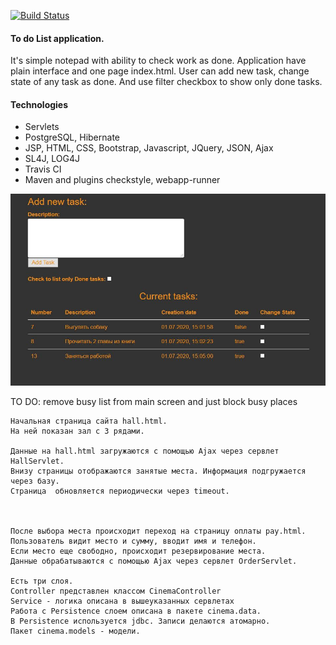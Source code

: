 [![Build Status](https://travis-ci.org/baratrumus/toDoList.svg?branch=master)](https://travis-ci.org/baratrumus/cinema)

#### To do List application.

It's simple notepad with ability to check work as done.
Application have plain interface and one page index.html. 
User can add new task,  change state of any task as done.
And use filter checkbox to show only done tasks.
  

#### Technologies
* Servlets
* PostgreSQL, Hibernate
* JSP, HTML, CSS, Bootstrap, Javascript, JQuery, JSON, Ajax
* SL4J, LOG4J
* Travis CI
* Maven and plugins checkstyle, webapp-runner


![Main screen](https://github.com/baratrumus/toDoList/raw/master/ReadMePic/todo.JPG)

TO DO:
remove busy list from main screen and just block busy places



~~~~Разработан простой веб сайт для покупки билетов в кинотеатр.
Начальная страница сайта hall.html. 
На ней показан зал c 3 рядами.

Данные на hall.html загружаются с помощью Ajax через сервлет HallServlet. 
Внизу страницы отображаются занятые места. Информация подгружается через базу.
Страница  обновляется периодически через timeout.



После выбора места происходит переход на страницу оплаты pay.html. 
Пользователь видит место и сумму, вводит имя и телефон. 
Если место еще свободно, происходит резервирование места.
Данные обрабатываются с помощью Ajax через сервлет OrderServlet. 

Есть три слоя. 
Controller представлен классом CinemaController
Service - логика описана в вышеуказанных сервлетах
Работа с Persistence слоем описана в пакете cinema.data. 
В Persistence используется jdbc. Записи делаются атомарно. 
Пакет cinema.models - модели. 
 
 
 